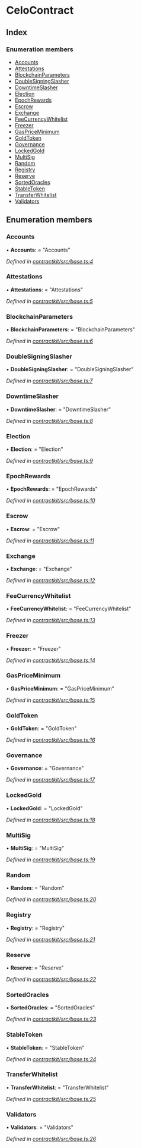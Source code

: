 # CeloContract

## Index

### Enumeration members

* [Accounts]()
* [Attestations]()
* [BlockchainParameters]()
* [DoubleSigningSlasher]()
* [DowntimeSlasher]()
* [Election]()
* [EpochRewards]()
* [Escrow]()
* [Exchange]()
* [FeeCurrencyWhitelist]()
* [Freezer]()
* [GasPriceMinimum]()
* [GoldToken]()
* [Governance]()
* [LockedGold]()
* [MultiSig]()
* [Random]()
* [Registry]()
* [Reserve]()
* [SortedOracles]()
* [StableToken]()
* [TransferWhitelist]()
* [Validators]()

## Enumeration members

### Accounts

• **Accounts**: = "Accounts"

_Defined in_ [_contractkit/src/base.ts:4_](https://github.com/celo-org/celo-monorepo/blob/master/packages/contractkit/src/base.ts#L4)

### Attestations

• **Attestations**: = "Attestations"

_Defined in_ [_contractkit/src/base.ts:5_](https://github.com/celo-org/celo-monorepo/blob/master/packages/contractkit/src/base.ts#L5)

### BlockchainParameters

• **BlockchainParameters**: = "BlockchainParameters"

_Defined in_ [_contractkit/src/base.ts:6_](https://github.com/celo-org/celo-monorepo/blob/master/packages/contractkit/src/base.ts#L6)

### DoubleSigningSlasher

• **DoubleSigningSlasher**: = "DoubleSigningSlasher"

_Defined in_ [_contractkit/src/base.ts:7_](https://github.com/celo-org/celo-monorepo/blob/master/packages/contractkit/src/base.ts#L7)

### DowntimeSlasher

• **DowntimeSlasher**: = "DowntimeSlasher"

_Defined in_ [_contractkit/src/base.ts:8_](https://github.com/celo-org/celo-monorepo/blob/master/packages/contractkit/src/base.ts#L8)

### Election

• **Election**: = "Election"

_Defined in_ [_contractkit/src/base.ts:9_](https://github.com/celo-org/celo-monorepo/blob/master/packages/contractkit/src/base.ts#L9)

### EpochRewards

• **EpochRewards**: = "EpochRewards"

_Defined in_ [_contractkit/src/base.ts:10_](https://github.com/celo-org/celo-monorepo/blob/master/packages/contractkit/src/base.ts#L10)

### Escrow

• **Escrow**: = "Escrow"

_Defined in_ [_contractkit/src/base.ts:11_](https://github.com/celo-org/celo-monorepo/blob/master/packages/contractkit/src/base.ts#L11)

### Exchange

• **Exchange**: = "Exchange"

_Defined in_ [_contractkit/src/base.ts:12_](https://github.com/celo-org/celo-monorepo/blob/master/packages/contractkit/src/base.ts#L12)

### FeeCurrencyWhitelist

• **FeeCurrencyWhitelist**: = "FeeCurrencyWhitelist"

_Defined in_ [_contractkit/src/base.ts:13_](https://github.com/celo-org/celo-monorepo/blob/master/packages/contractkit/src/base.ts#L13)

### Freezer

• **Freezer**: = "Freezer"

_Defined in_ [_contractkit/src/base.ts:14_](https://github.com/celo-org/celo-monorepo/blob/master/packages/contractkit/src/base.ts#L14)

### GasPriceMinimum

• **GasPriceMinimum**: = "GasPriceMinimum"

_Defined in_ [_contractkit/src/base.ts:15_](https://github.com/celo-org/celo-monorepo/blob/master/packages/contractkit/src/base.ts#L15)

### GoldToken

• **GoldToken**: = "GoldToken"

_Defined in_ [_contractkit/src/base.ts:16_](https://github.com/celo-org/celo-monorepo/blob/master/packages/contractkit/src/base.ts#L16)

### Governance

• **Governance**: = "Governance"

_Defined in_ [_contractkit/src/base.ts:17_](https://github.com/celo-org/celo-monorepo/blob/master/packages/contractkit/src/base.ts#L17)

### LockedGold

• **LockedGold**: = "LockedGold"

_Defined in_ [_contractkit/src/base.ts:18_](https://github.com/celo-org/celo-monorepo/blob/master/packages/contractkit/src/base.ts#L18)

### MultiSig

• **MultiSig**: = "MultiSig"

_Defined in_ [_contractkit/src/base.ts:19_](https://github.com/celo-org/celo-monorepo/blob/master/packages/contractkit/src/base.ts#L19)

### Random

• **Random**: = "Random"

_Defined in_ [_contractkit/src/base.ts:20_](https://github.com/celo-org/celo-monorepo/blob/master/packages/contractkit/src/base.ts#L20)

### Registry

• **Registry**: = "Registry"

_Defined in_ [_contractkit/src/base.ts:21_](https://github.com/celo-org/celo-monorepo/blob/master/packages/contractkit/src/base.ts#L21)

### Reserve

• **Reserve**: = "Reserve"

_Defined in_ [_contractkit/src/base.ts:22_](https://github.com/celo-org/celo-monorepo/blob/master/packages/contractkit/src/base.ts#L22)

### SortedOracles

• **SortedOracles**: = "SortedOracles"

_Defined in_ [_contractkit/src/base.ts:23_](https://github.com/celo-org/celo-monorepo/blob/master/packages/contractkit/src/base.ts#L23)

### StableToken

• **StableToken**: = "StableToken"

_Defined in_ [_contractkit/src/base.ts:24_](https://github.com/celo-org/celo-monorepo/blob/master/packages/contractkit/src/base.ts#L24)

### TransferWhitelist

• **TransferWhitelist**: = "TransferWhitelist"

_Defined in_ [_contractkit/src/base.ts:25_](https://github.com/celo-org/celo-monorepo/blob/master/packages/contractkit/src/base.ts#L25)

### Validators

• **Validators**: = "Validators"

_Defined in_ [_contractkit/src/base.ts:26_](https://github.com/celo-org/celo-monorepo/blob/master/packages/contractkit/src/base.ts#L26)

